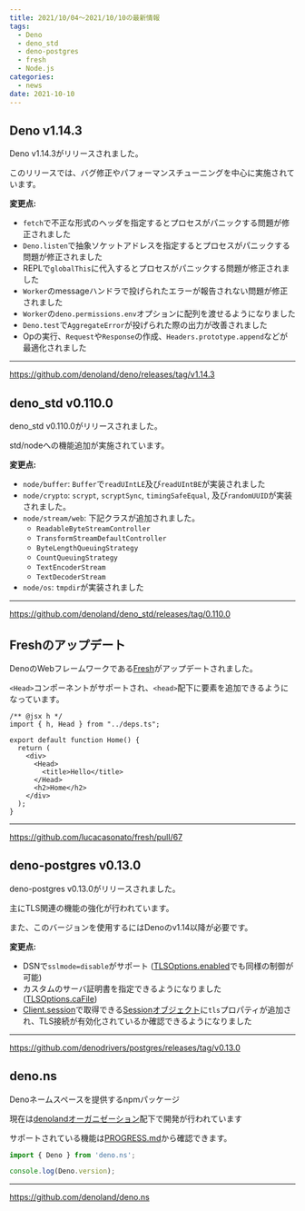 ```yaml
---
title: 2021/10/04〜2021/10/10の最新情報
tags:
  - Deno
  - deno_std
  - deno-postgres
  - fresh
  - Node.js
categories:
  - news
date: 2021-10-10
---
```


## Deno v1.14.3

Deno v1.14.3がリリースされました。

このリリースでは、バグ修正やパフォーマンスチューニングを中心に実施されています。

**変更点:**

- `fetch`で不正な形式のヘッダを指定するとプロセスがパニックする問題が修正されました
- `Deno.listen`で抽象ソケットアドレスを指定するとプロセスがパニックする問題が修正されました
- REPLで`globalThis`に代入するとプロセスがパニックする問題が修正されました
- `Worker`のmessageハンドラで投げられたエラーが報告されない問題が修正されました
- `Worker`の`deno.permissions.env`オプションに配列を渡せるようになりました
- `Deno.test`で`AggregateError`が投げられた際の出力が改善されました
- Opの実行、`Request`や`Response`の作成、`Headers.prototype.append`などが最適化されました

---

https://github.com/denoland/deno/releases/tag/v1.14.3

## deno_std v0.110.0

deno_std v0.110.0がリリースされました。

std/nodeへの機能追加が実施されています。

**変更点:**

- `node/buffer`: `Buffer`で`readUIntLE`及び`readUIntBE`が実装されました
- `node/crypto`: `scrypt`, `scryptSync`, `timingSafeEqual`, 及び`randomUUID`が実装されました。
- `node/stream/web`: 下記クラスが追加されました。
  - `ReadableByteStreamController`
  - `TransformStreamDefaultController`
  - `ByteLengthQueuingStrategy`
  - `CountQueuingStrategy`
  - `TextEncoderStream`
  - `TextDecoderStream`
- `node/os`: `tmpdir`が実装されました

---

https://github.com/denoland/deno_std/releases/tag/0.110.0

## Freshのアップデート

DenoのWebフレームワークである[Fresh](https://github.com/lucacasonato/fresh)がアップデートされました。

`<Head>`コンポーネントがサポートされ、`<head>`配下に要素を追加できるようになっています。

```tsx
/** @jsx h */
import { h, Head } from "../deps.ts";

export default function Home() {
  return (
    <div>
      <Head>
        <title>Hello</title>
      </Head>
      <h2>Home</h2>
    </div>
  );
}
```

---

https://github.com/lucacasonato/fresh/pull/67

## deno-postgres v0.13.0

deno-postgres v0.13.0がリリースされました。

主にTLS関連の機能の強化が行われています。

また、このバージョンを使用するにはDenoのv1.14以降が必要です。

**変更点:**

- DSNで`sslmode=disable`がサポート ([TLSOptions.enabled](https://doc.deno.land/https/deno.land/x/postgres@v0.13.0/mod.ts#TLSOptions)でも同様の制御が可能)
- カスタムのサーバ証明書を指定できるようになりました([TLSOptions.caFile](https://doc.deno.land/https/deno.land/x/postgres@v0.13.0/mod.ts#TLSOptions))
- [Client.session](https://doc.deno.land/https/deno.land/x/postgres@v0.13.0/mod.ts#Client)で取得できる[Sessionオブジェクト](https://doc.deno.land/https/deno.land/x/postgres@v0.13.0/mod.ts#Session)に`tls`プロパティが追加され、TLS接続が有効化されているか確認できるようになりました

---

https://github.com/denodrivers/postgres/releases/tag/v0.13.0

## deno.ns

Denoネームスペースを提供するnpmパッケージ

現在は[denolandオーガニゼーション](https://github.com/denoland)配下で開発が行われています

サポートされている機能は[PROGRESS.md](https://github.com/denoland/deno.ns/blob/main/PROGRESS.md)から確認できます。

```javascript
import { Deno } from 'deno.ns';

console.log(Deno.version);
```

---

https://github.com/denoland/deno.ns

